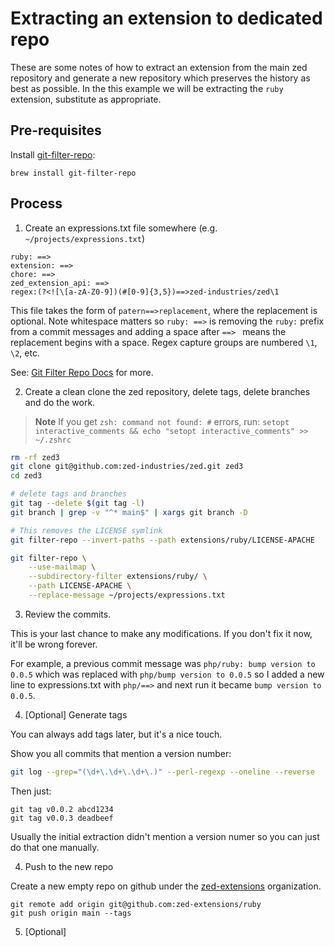 # Extracting an extension to dedicated repo

These are some notes of how to extract an extension from the main zed repository and generate a new repository which preserves the history as best as possible.  In the this example we will be extracting the `ruby` extension, substitute as appropriate.

## Pre-requisites

Install [git-filter-repo](https://github.com/newren/git-filter-repo/blob/main/INSTALL.md):

```
brew install git-filter-repo
```

## Process

1. Create an expressions.txt file somewhere (e.g. `~/projects/expressions.txt`)

```
ruby: ==>
extension: ==>
chore: ==>
zed_extension_api: ==>
regex:(?<![\[a-zA-Z0-9])(#[0-9]{3,5})==>zed-industries/zed\1
```

This file takes the form of `patern==>replacement`, where the replacement is optional.
Note whitespace matters so `ruby: ==>` is removing the `ruby:` prefix from a commit messages and adding a space after `==> ` means the replacement begins with a space.  Regex capture groups are numbered `\1`, `\2`, etc.

See: [Git Filter Repo Docs](https://htmlpreview.github.io/?https://github.com/newren/git-filter-repo/blob/docs/html/git-filter-repo.html) for more.

2. Create a clean clone the zed repository, delete tags, delete branches and do the work.

> **Note**
> If you get `zsh: command not found: #` errors, run:
> `setopt interactive_comments && echo "setopt interactive_comments" >> ~/.zshrc`

```sh
rm -rf zed3
git clone git@github.com:zed-industries/zed.git zed3
cd zed3

# delete tags and branches
git tag --delete $(git tag -l)
git branch | grep -v "^* main$" | xargs git branch -D

# This removes the LICENSE symlink
git filter-repo --invert-paths --path extensions/ruby/LICENSE-APACHE

git filter-repo \
    --use-mailmap \
    --subdirectory-filter extensions/ruby/ \
    --path LICENSE-APACHE \
    --replace-message ~/projects/expressions.txt
```

3. Review the commits.

This is your last chance to make any modifications.
If you don't fix it now, it'll be wrong forever.

For example, a previous commit message was `php/ruby: bump version to 0.0.5`
which was replaced with `php/bump version to 0.0.5`
so I added a new line to expressions.txt with `php/==>`
and next run it became `bump version to 0.0.5`.

4. [Optional] Generate tags

You can always add tags later, but it's a nice touch.

Show you all commits that mention a version number:

```sh
git log --grep="(\d+\.\d+\.\d+\.)" --perl-regexp --oneline --reverse
```

Then just:
```
git tag v0.0.2 abcd1234
git tag v0.0.3 deadbeef
```

Usually the initial extraction didn't mention a version numer so you can just do that one manually.

4. Push to the new repo

Create a new empty repo on github under the [zed-extensions](https://github.com/zed-extensions) organization.

```
git remote add origin git@github.com:zed-extensions/ruby
git push origin main --tags
```

5. [Optional]
